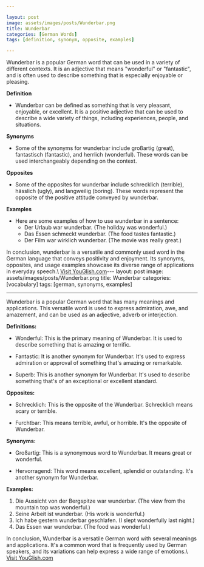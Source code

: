 ```yaml
---

layout: post
image: assets/images/posts/Wunderbar.png
title: Wunderbar
categories: [German Words]
tags: [definition, synonym, opposite, examples]

---
```


Wunderbar is a popular German word that can be used in a variety of different contexts. It is an adjective that means "wonderful" or "fantastic", and is often used to describe something that is especially enjoyable or pleasing.

**Definition**
- Wunderbar can be defined as something that is very pleasant, enjoyable, or excellent. It is a positive adjective that can be used to describe a wide variety of things, including experiences, people, and situations.

**Synonyms**
- Some of the synonyms for wunderbar include großartig (great), fantastisch (fantastic), and herrlich (wonderful). These words can be used interchangeably depending on the context.

**Opposites**
- Some of the opposites for wunderbar include schrecklich (terrible), hässlich (ugly), and langweilig (boring). These words represent the opposite of the positive attitude conveyed by wunderbar.

**Examples**
- Here are some examples of how to use wunderbar in a sentence:
  - Der Urlaub war wunderbar. (The holiday was wonderful.)
  - Das Essen schmeckt wunderbar. (The food tastes fantastic.)
  - Der Film war wirklich wunderbar. (The movie was really great.)

In conclusion, wunderbar is a versatile and commonly used word in the German language that conveys positivity and enjoyment. Its synonyms, opposites, and usage examples showcase its diverse range of applications in everyday speech.\ <a id="yg-widget-0" class="youglish-widget" data-query="Wunderbar" data-lang="german" data-components="8412" data-auto-start="0" data-bkg-color="theme_light" data-title="How%20to%20pronounce%20Wunderbar%20in%20German"  rel="nofollow" href="https://youglish.com">Visit YouGlish.com</a><script async src="https://youglish.com/public/emb/widget.js" charset="utf-8"></script>---
layout: post
image: assets/images/posts/Wunderbar.png
title: Wunderbar
categories: [vocabulary]
tags: [german, synonyms, examples]

---

Wunderbar is a popular German word that has many meanings and applications. This versatile word is used to express admiration, awe, and amazement, and can be used as an adjective, adverb or interjection. 

**Definitions:**

- Wonderful: This is the primary meaning of Wunderbar. It is used to describe something that is amazing or terrific.

- Fantastic: It is another synonym for Wunderbar. It's used to express admiration or approval of something that's amazing or remarkable.

- Superb: This is another synonym for Wunderbar. It's used to describe something that's of an exceptional or excellent standard.

**Opposites:**

- Schrecklich: This is the opposite of the Wunderbar. Schrecklich means scary or terrible.

- Furchtbar: This means terrible, awful, or horrible. It's the opposite of Wunderbar.

**Synonyms:**

- Großartig: This is a synonymous word to Wunderbar. It means great or wonderful.

- Hervorragend: This word means excellent, splendid or outstanding. It's another synonym for Wunderbar.

**Examples:**

1. Die Aussicht von der Bergspitze war wunderbar. (The view from the mountain top was wonderful.)
2. Seine Arbeit ist wunderbar. (His work is wonderful.)
3. Ich habe gestern wunderbar geschlafen. (I slept wonderfully last night.)
4. Das Essen war wunderbar. (The food was wonderful.)

In conclusion, Wunderbar is a versatile German word with several meanings and applications. It's a common word that is frequently used by German speakers, and its variations can help express a wide range of emotions.\ <a id="yg-widget-0" class="youglish-widget" data-query="Wunderbar" data-lang="german" data-components="8412" data-auto-start="0" data-bkg-color="theme_light" data-title="How%20to%20pronounce%20Wunderbar%20in%20German"  rel="nofollow" href="https://youglish.com">Visit YouGlish.com</a><script async src="https://youglish.com/public/emb/widget.js" charset="utf-8"></script>